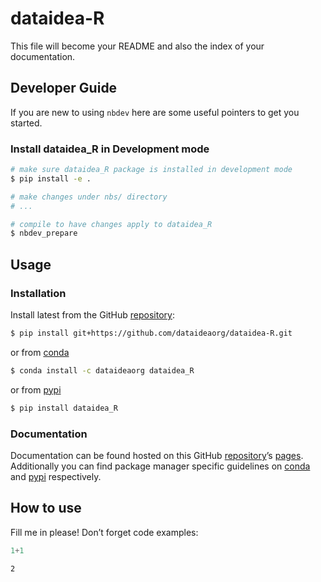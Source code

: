 # dataidea-R


<!-- WARNING: THIS FILE WAS AUTOGENERATED! DO NOT EDIT! -->

This file will become your README and also the index of your
documentation.

## Developer Guide

If you are new to using `nbdev` here are some useful pointers to get you
started.

### Install dataidea_R in Development mode

``` sh
# make sure dataidea_R package is installed in development mode
$ pip install -e .

# make changes under nbs/ directory
# ...

# compile to have changes apply to dataidea_R
$ nbdev_prepare
```

## Usage

### Installation

Install latest from the GitHub
[repository](https://github.com/dataideaorg/dataidea-R):

``` sh
$ pip install git+https://github.com/dataideaorg/dataidea-R.git
```

or from [conda](https://anaconda.org/dataideaorg/dataidea-R)

``` sh
$ conda install -c dataideaorg dataidea_R
```

or from [pypi](https://pypi.org/project/dataidea-R/)

``` sh
$ pip install dataidea_R
```

### Documentation

Documentation can be found hosted on this GitHub
[repository](https://github.com/dataideaorg/dataidea-R)’s
[pages](https://dataideaorg.github.io/dataidea-R/). Additionally you can
find package manager specific guidelines on
[conda](https://anaconda.org/dataideaorg/dataidea-R) and
[pypi](https://pypi.org/project/dataidea-R/) respectively.

## How to use

Fill me in please! Don’t forget code examples:

``` python
1+1
```

    2
